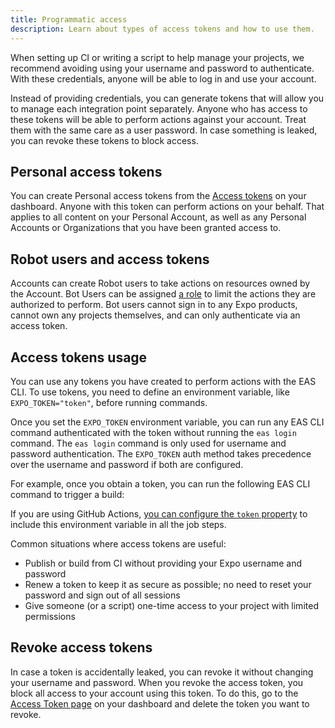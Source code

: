 ```yaml
---
title: Programmatic access
description: Learn about types of access tokens and how to use them.
---
```


When setting up CI or writing a script to help manage your projects, we recommend avoiding using your username and password to authenticate. With these credentials, anyone will be able to log in and use your account.

Instead of providing credentials, you can generate tokens that will allow you to manage each integration point separately. Anyone who has access to these tokens will be able to perform actions against your account. Treat them with the same care as a user password. In case something is leaked, you can revoke these tokens to block access.

## Personal access tokens

You can create Personal access tokens from the [Access tokens](https://expo.dev/settings/access-tokens) on your dashboard. Anyone with this token can perform actions on your behalf. That applies to all content on your Personal Account, as well as any Personal Accounts or Organizations that you have been granted access to.

## Robot users and access tokens

Accounts can create Robot users to take actions on resources owned by the Account. Bot Users can be assigned [a role](/accounts/account-types/#manage-access) to limit the actions they are authorized to perform. Bot users cannot sign in to any Expo products, cannot own any projects themselves, and can only authenticate via an access token.

## Access tokens usage

You can use any tokens you have created to perform actions with the EAS CLI. To use tokens, you need to define an environment variable, like `EXPO_TOKEN="token"`, before running commands.

Once you set the `EXPO_TOKEN` environment variable, you can run any EAS CLI command authenticated with the token without running the `eas login` command. The `eas login` command is only used for username and password authentication. The `EXPO_TOKEN` auth method takes precedence over the username and password if both are configured.

For example, once you obtain a token, you can run the following EAS CLI command to trigger a build:

If you are using GitHub Actions, [you can configure the `token` property](https://github.com/expo/expo-github-action#configuration-options) to include this environment variable in all the job steps.

Common situations where access tokens are useful:

- Publish or build from CI without providing your Expo username and password
- Renew a token to keep it as secure as possible; no need to reset your password and sign out of all sessions
- Give someone (or a script) one-time access to your project with limited permissions

## Revoke access tokens

In case a token is accidentally leaked, you can revoke it without changing your username and password. When you revoke the access token, you block all access to your account using this token. To do this, go to the [Access Token page](https://expo.dev/settings/access-tokens) on your dashboard and delete the token you want to revoke.